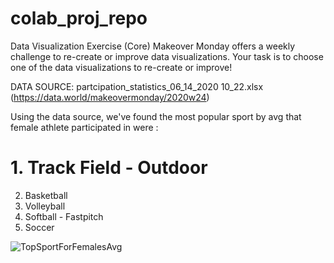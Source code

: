 # colab_proj_repo
Data Visualization Exercise (Core)
Makeover Monday offers a weekly challenge to re-create or improve data visualizations. Your task is to choose one of the data visualizations to re-create or improve!

DATA SOURCE: partcipation_statistics_06_14_2020 10_22.xlsx (https://data.world/makeovermonday/2020w24)


Using the data source, we've found the most popular sport by avg that female athlete participated in were :

# **1. Track Field - Outdoor**
2. Basketball
3. Volleyball
4. Softball - Fastpitch
5. Soccer

![TopSportForFemalesAvg](https://github.com/javierber/images/blob/main/TopSportForFemalesAvg.png)
